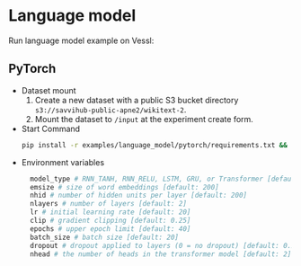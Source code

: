 # Language model
Run language model example on Vessl:
## PyTorch
* Dataset mount
  1. Create a new dataset with a public S3 bucket directory `s3://savvihub-public-apne2/wikitext-2`.
  2. Mount the dataset to `/input` at the experiment create form.
* Start Command
  ```bash
  pip install -r examples/language_model/pytorch/requirements.txt && python examples/language_model/pytorch/main.py
  ```
* Environment variables
  ```bash
    model_type # RNN_TANH, RNN_RELU, LSTM, GRU, or Transformer [default: 'LSTM']
    emsize # size of word embeddings [default: 200]
    nhid # number of hidden units per layer [default: 200]
    nlayers # number of layers [default: 2]
    lr # initial learning rate [default: 20]
    clip # gradient clipping [default: 0.25]
    epochs # upper epoch limit [default: 40]
    batch_size # batch size [default: 20]
    dropout # dropout applied to layers (0 = no dropout) [default: 0.2]
    nhead # the number of heads in the transformer model [default: 2]
  ```